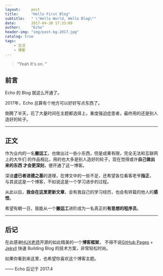 ```yaml
---
layout:     post
title:      "Hello First Blog"
subtitle:   " \"Hello World, Hello Blog\""
date:       2017-04-30 17:33:00
author:     "Echo"
header-img: "img/post-bg-2017.jpg"
catalog: true
tags:
    - 生活
    - 博客
---
```


> “Yeah It's on. ”


## 前言

Echo 的 Blog 就这么开通了。

2017年，Echo 总算有个地方可以好好写点东西了。

倒腾了半天，花了大量时间在主题都选择上，重度强迫症患者，最终用的还是别人造好的轮子。


---
## 正文

作为业内的一名**搬运工**，也做出过一些小东西，但是成果有限，完全无法和互联网上的大牛们
的作品相比，用的也大多是别人造好的轮子，现在觉得或许**自己做出来的东西
才会更深刻**，便开通了这一博客。

深谙**虚已者进德之基**的道理，在博文中的一些不足，还希望各位看客老爷**指正**，
与其说这是一个博客，不如说这是一个学习进步的过程。

从此以后，**我会在这里更新文章**，会有我自己的学习经历，也会有转载的他人的**感悟**。

希望有朝一日，我能从一个**搬运工**进阶成为一名真正的**有思想的程序员**。


---
## 后记

在此感谢[HUX老师](http://huangxuan.me/)开源的如此精美的一个**博客框架**，
不得不说[GitHub Pages](https://pages.github.com/) + [Jekyll](http://jekyllrb.com/) 
快速 Building Blog 的技术方案，非常轻松时尚。

如果你看到来这里，也希望你喜欢这个博客主题。

—— Echo 后记于 2017.4



